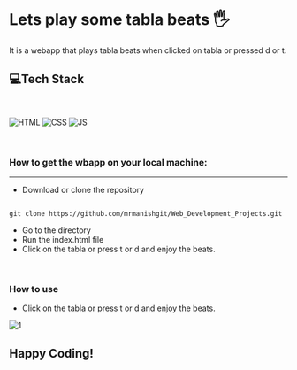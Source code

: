 # Lets play some tabla beats 🖐 
It is a webapp that plays tabla beats when clicked on tabla or pressed d or t. 

## 💻Tech Stack
<br>

![HTML](https://img.shields.io/badge/html5%20-%23E34F26.svg?&style=for-the-badge&logo=html5&logoColor=white)
![CSS](https://img.shields.io/badge/css3%20-%231572B6.svg?&style=for-the-badge&logo=css3&logoColor=white)
![JS](https://img.shields.io/badge/javascript%20-%23323330.svg?&style=for-the-badge&logo=javascript&logoColor=%23F7DF1E)

<br>

### How to get the wbapp on your local machine:

---

- Download or clone the repository

```

git clone https://github.com/mrmanishgit/Web_Development_Projects.git
```

- Go to the directory
- Run the index.html file
- Click on the tabla or press t or d and enjoy the beats.
 
<br>

### How to use 
-  Click on the tabla or press t or d and enjoy the beats.

![1](https://user-images.githubusercontent.com/76838660/126932374-dc59481e-c9ba-4725-bac1-ada84550ce22.PNG)


## Happy Coding!
